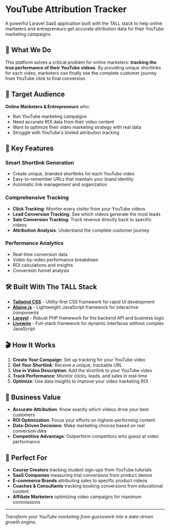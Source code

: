 # YouTube Attribution Tracker

A powerful Laravel SaaS application built with the TALL stack to help online marketers and entrepreneurs get accurate attribution data for their YouTube marketing campaigns.

## 🎯 What We Do

This platform solves a critical problem for online marketers: **tracking the true performance of their YouTube videos**. By providing unique shortlinks for each video, marketers can finally see the complete customer journey from YouTube click to final conversion.

## 👥 Target Audience

**Online Marketers & Entrepreneurs** who:
- Run YouTube marketing campaigns
- Need accurate ROI data from their video content
- Want to optimize their video marketing strategy with real data
- Struggle with YouTube's limited attribution tracking

## 🚀 Key Features

### Smart Shortlink Generation
- Create unique, branded shortlinks for each YouTube video
- Easy-to-remember URLs that maintain your brand identity
- Automatic link management and organization

### Comprehensive Tracking
- **Click Tracking**: Monitor every visitor from your YouTube videos
- **Lead Conversion Tracking**: See which videos generate the most leads
- **Sale Conversion Tracking**: Track revenue directly back to specific videos
- **Attribution Analysis**: Understand the complete customer journey

### Performance Analytics
- Real-time conversion data
- Video-by-video performance breakdown
- ROI calculations and insights
- Conversion funnel analysis

## 🛠️ Built With The TALL Stack

- **[Tailwind CSS](https://tailwindcss.com/)** - Utility-first CSS framework for rapid UI development
- **[Alpine.js](https://alpinejs.dev/)** - Lightweight JavaScript framework for interactive components  
- **[Laravel](https://laravel.com/)** - Robust PHP framework for the backend API and business logic
- **[Livewire](https://laravel-livewire.com/)** - Full-stack framework for dynamic interfaces without complex JavaScript

## 🎬 How It Works

1. **Create Your Campaign**: Set up tracking for your YouTube video
2. **Get Your Shortlink**: Receive a unique, trackable URL
3. **Use in Video Description**: Add the shortlink to your YouTube video
4. **Track Performance**: Monitor clicks, leads, and sales in real-time
5. **Optimize**: Use data insights to improve your video marketing ROI

## 💼 Business Value

- **Accurate Attribution**: Know exactly which videos drive your best customers
- **ROI Optimization**: Focus your efforts on highest-performing content
- **Data-Driven Decisions**: Make marketing choices based on real conversion data
- **Competitive Advantage**: Outperform competitors who guess at video performance

## 🎥 Perfect For

- **Course Creators** tracking student sign-ups from YouTube tutorials
- **SaaS Companies** measuring trial conversions from product demos  
- **E-commerce Brands** attributing sales to specific product videos
- **Coaches & Consultants** tracking booking conversions from educational content
- **Affiliate Marketers** optimizing video campaigns for maximum commissions

---

*Transform your YouTube marketing from guesswork into a data-driven growth engine.*
